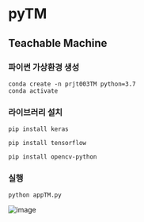 # pyTM

## Teachable Machine

### 파이썬 가상환경 생성
```
conda create -n prjt003TM python=3.7
conda activate
```

### 라이브러리 설치
```
pip install keras
```
```
pip install tensorflow
```
```
pip install opencv-python
```
### 실행
```
python appTM.py
```
![image](https://github.com/user-attachments/assets/5468f92b-d005-4ccd-8e0c-1713eee1fc91)
